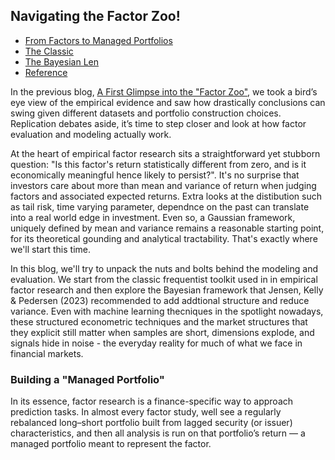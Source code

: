
## Navigating the Factor Zoo!

- [From Factors to Managed Portfolios](#portfolio)
- [The Classic](#classic)
- [The Bayesian Len](#bayes)
- [Reference](#ref)

In the previous blog, [A First Glimpse into the "Factor Zoo"](https://skybluerw.github.io/2024/12/07/factor-zoo.html), we took a bird’s eye view of the empirical evidence and saw how drastically conclusions can swing given different datasets and portfolio construction choices. Replication debates aside, it’s time to step closer and look at how factor evaluation and modeling actually work.

At the heart of empirical factor research sits a straightforward yet stubborn question: "Is this factor's return statistically different from zero, and is it economically meaningful hence likely to persist?". It's no surprise that investors care about more than mean and variance of return when judging factors and associated expected returns. Extra looks at the distibution such as tail risk, time varying parameter, dependnce on the past can translate into a real world edge in investment. Even so, a Gaussian framework, uniquely defined by mean and variance remains a reasonable starting point, for its theoretical gounding and analytical tractability. That's exactly where we'll start this time.

In this blog, we'll try to unpack the nuts and bolts behind the modeling and evaluation. We start from the classic frequentist toolkit used in in empirical factor research and then explore the Bayesian framework that Jensen, Kelly & Pedersen (2023) recommended to add addtional structure and reduce variance. Even with machine learning thecniques in the spotlight nowadays, these structured econometric techniques and the market structures that they explicit still matter when samples are short, dimensions explode, and signals hide in noise - the everyday reality for much of what we face in financial markets.


### Building a "Managed Portfolio" <a name="portfolio"></a>

In its essence, factor research is a finance-specific way to approach prediction tasks. In almost every factor study, well see a regularly rebalanced long–short portfolio built from lagged security (or issuer) characteristics, and then all analysis is run on that portfolio’s return — a managed portfolio meant to represent the factor. 

